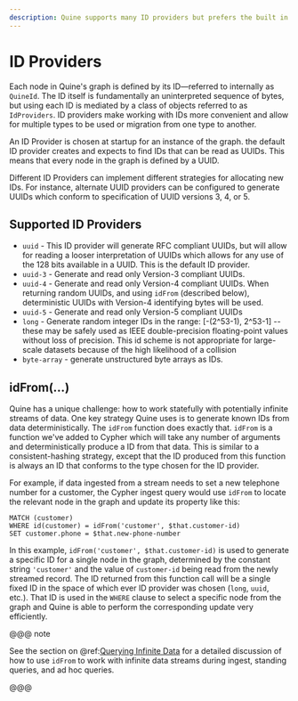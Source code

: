 ```yaml
---
description: Quine supports many ID providers but prefers the built in idFrom() that assumes all nodes exist
---
```

# ID Providers

Each node in Quine's graph is defined by its ID—referred to internally as `QuineId`. The ID itself is fundamentally an uninterpreted sequence of bytes, but using each ID is mediated by a class of objects referred to as `IdProviders`. ID providers make working with IDs more convenient and allow for multiple types to be used or migration from one type to another.

An ID Provider is chosen at startup for an instance of the graph. the default ID provider creates and expects to find IDs that can be read as UUIDs. This means that every node in the graph is defined by a UUID.

Different ID Providers can implement different strategies for allocating new IDs. For instance, alternate UUID providers can be configured to generate UUIDs which conform to specification of UUID versions 3, 4, or 5.

## Supported ID Providers

- `uuid` - This ID provider will generate RFC compliant UUIDs, but will allow for reading a looser interpretation of UUIDs which allows for any use of the 128 bits available in a UUID. This is the default ID provider.
- `uuid-3` - Generate and read only Version-3 compliant UUIDs.
- `uuid-4` - Generate and read only Version-4 compliant UUIDs. When returning random UUIDs, and using `idFrom` (described below), deterministic UUIDs with Version-4 identifying bytes will be used.
- `uuid-5` - Generate and read only Version-5 compliant UUIDs 
- `long` - Generate random integer IDs in the range: [-(2^53-1), 2^53-1] -- these may be safely used as IEEE double-precision floating-point values without loss of precision. This id scheme is not appropriate for large-scale datasets because of the high likelihood of a collision 
- `byte-array` - generate unstructured byte arrays as IDs.

## idFrom(…)

Quine has a unique challenge: how to work statefully with potentially infinite streams of data. One key strategy Quine uses is to generate known IDs from data deterministically. The `idFrom` function does exactly that. `idFrom` is a function we've added to Cypher which will take any number of arguments and deterministically produce a ID from that data. This is similar to a consistent-hashing strategy, except that the ID produced from this function is always an ID that conforms to the type chosen for the ID provider.

For example, if data ingested from a stream needs to set a new telephone number for a customer, the Cypher ingest query would use `idFrom` to locate the relevant node in the graph and update its property like this:

```cypher
MATCH (customer) 
WHERE id(customer) = idFrom('customer', $that.customer-id)
SET customer.phone = $that.new-phone-number
```

In this example, `idFrom('customer', $that.customer-id)` is used to generate a specific ID for a single node in the graph, determined by the constant string `'customer'` and the value of `customer-id` being read from the newly streamed record. The ID returned from this function call will be a single fixed ID in the space of which ever ID provider was chosen (`long`, `uuid`, etc.). That ID is used in the `WHERE` clause to select a specific node from the graph and Quine is able to perform the corresponding update very efficiently.

@@@ note

See the section on @ref:[Querying Infinite Data](../core-concepts/querying-infinite-data.md) for a detailed discussion of how to use `idFrom` to work with infinite data streams during ingest, standing queries, and ad hoc queries.

@@@
